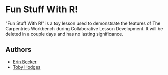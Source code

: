 # Fun Stuff With R!

"Fun Stuff With R!" is a toy lesson used to demonstrate the features of The Carpentries Workbench during
Collaborative Lesson Development. It will be deleted in a couple days and has no lasting significance. 

## Authors
* [Erin Becker](http://github.com/erinbecker)
* [Toby Hodges](http://github.com/tobyhodges)
